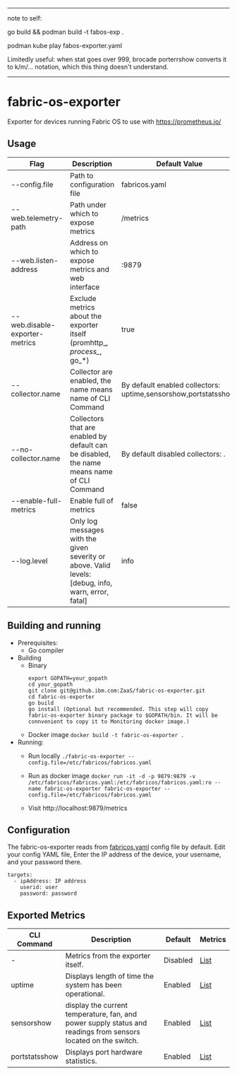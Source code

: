 -----------------------------------------
note to self:

go build && podman build -t fabos-exp .

podman kube play fabos-exporter.yaml

Limitedly useful: when stat goes over 999, brocade porterrshow converts it to k/m/... notation, which this thing doesn't understand.

-----------------------------------------
# fabric-os-exporter
Exporter for devices running Fabric OS to use with https://prometheus.io/

## Usage

| Flag | Description | Default Value |
| --- | --- | --- |
| --config.file | Path to configuration file | fabricos.yaml |
| --web.telemetry-path | Path under which to expose metrics | /metrics |
| --web.listen-address | Address on which to expose metrics and web interface | :9879 |
| --web.disable-exporter-metrics | Exclude metrics about the exporter itself (promhttp_*, process_*, go_*) | true |
| --collector.name | Collector are enabled, the name means name of CLI Command | By default enabled collectors: uptime,sensorshow,portstatsshow. |
| --no-collector.name | Collectors that are enabled by default can be disabled, the name means name of CLI Command | By default disabled collectors: . |
| --enable-full-metrics | Enable full of metrics | false |
| --log.level | Only log messages with the given severity or above. Valid levels: [debug, info, warn, error, fatal] | info |


## Building and running
* Prerequisites:
    * Go compiler
* Building
    * Binary
        ```
        export GOPATH=your_gopath
        cd your_gopath
        git clone git@github.ibm.com:ZaaS/fabric-os-exporter.git
        cd fabric-os-exporter
        go build
        go install (Optional but recommended. This step will copy fabric-os-exporter binary package to $GOPATH/bin. It will be connvenient to copy it to Monitoring docker image.)
        ```
    * Docker image
        ``` docker build -t fabric-os-exporter . ```
* Running:
    * Run locally
        ```./fabric-os-exporter --config.file=/etc/fabricos/fabricos.yaml```

    * Run as docker image
        ```docker run -it -d -p 9879:9879 -v /etc/fabricos/fabricos.yaml:/etc/fabricos/fabricos.yaml:ro --name fabric-os-exporter fabric-os-exporter --config.file=/etc/fabricos/fabricos.yaml```
    * Visit http://localhost:9879/metrics

## Configuration

The fabric-os-exporter  reads from [fabricos.yaml](fabricos.yaml) config file by default. Edit your config YAML file, Enter the IP address of the device, your username, and your password there. 
```
targets:
  - ipAddress: IP address
    userid: user
    password: password
```

## Exported Metrics

| CLI Command | Description | Default | Metrics |
| --- | --- | --- | --- |
| - | Metrics from the exporter itself. | Disabled | [List](docs/exporter_metrics.md) |
| uptime | Displays length of time the system has been operational. | Enabled | [List](docs/uptime_metrics.md) |
| sensorshow | display the current temperature, fan, and power supply status and readings from sensors located on the switch. | Enabled | [List](docs/sensor_metrics.md)|
| portstatsshow | Displays port hardware statistics. | Enabled | [List](docs/portstatsshow_metrics.md) |
